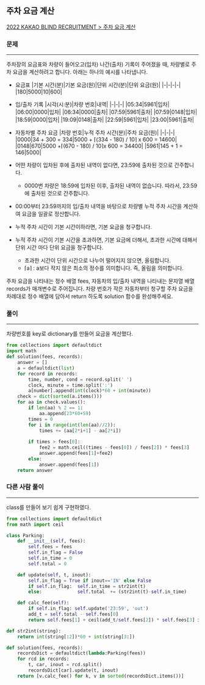 ## 주차 요금 계산

[2022 KAKAO BLIND RECRUITMENT > 주차 요금 계산](https://school.programmers.co.kr/learn/courses/30/lessons/92341)

### 문제
---
주차장의 요금표와 차량이 들어오고(입차) 나간(출차) 기록이 주어졌을 때, 차량별로 주차 요금을 계산하려고 합니다. 아래는 하나의 예시를 나타냅니다.

* 요금표
|기본 시간(분)|기본 요금(원)|단위 시간(분)|단위 요금(원)|
|-|-|-|-|
|180|5000|10|600|

* 입/출차 기록
|시각(시:분)|차량 번호|내역|
|-|-|-|
|05:34|5961|입차|
|06:00|0000|입차|
|06:34|0000|출차|
|07:59|5961|출차|
|07:59|0148|입차|
|18:59|0000|입차|
|19:09|0148|출차|
|22:59|5961|입차|
|23:00|5961|출차|

* 자동차별 주차 요금
|차량 번호|누적 주차 시간(분)|주차 요금(원)|
|-|-|-|
|0000|34 + 300 = 334|5000 + ⌈(334 - 180) / 10⌉ x 600 = 14600|
|0148|670|5000 +⌈(670 - 180) / 10⌉x 600 = 34400|
|5961|145 + 1 = 146|5000|

* 어떤 차량이 입차된 후에 출차된 내역이 없다면, 23:59에 출차된 것으로 간주합니다.
    * 0000번 차량은 18:59에 입차된 이후, 출차된 내역이 없습니다. 따라서, 23:59에 출차된 것으로 간주합니다.
* 00:00부터 23:59까지의 입/출차 내역을 바탕으로 차량별 누적 주차 시간을 계산하여 요금을 일괄로 정산합니다.
* 누적 주차 시간이 기본 시간이하라면, 기본 요금을 청구합니다.
* 누적 주차 시간이 기본 시간을 초과하면, 기본 요금에 더해서, 초과한 시간에 대해서 단위 시간 마다 단위 요금을 청구합니다.
    * 초과한 시간이 단위 시간으로 나누어 떨어지지 않으면, 올림합니다.
    * ⌈a⌉ : a보다 작지 않은 최소의 정수를 의미합니다. 즉, 올림을 의미합니다.

주차 요금을 나타내는 정수 배열 fees, 자동차의 입/출차 내역을 나타내는 문자열 배열 records가 매개변수로 주어집니다. 차량 번호가 작은 자동차부터 청구할 주차 요금을 차례대로 정수 배열에 담아서 return 하도록 solution 함수를 완성해주세요.

### 풀이
---
차량번호를 key로 dictionary를 만들어 요금을 계산했다.
```python
from collections import defaultdict
import math
def solution(fees, records):
    answer = []
    a = defaultdict(list)
    for record in records:
        time, number, cond = record.split(' ')
        clock, minute = time.split(':')
        a[number].append(int(clock)*60 + int(minute))
    check = dict(sorted(a.items()))
    for aa in check.values():
        if len(aa) % 2 == 1:
            aa.append(23*60+59)
        times = 0
        for i in range(int(len(aa)//2)):
            times += (aa[2*i+1] - aa[2*i])
            
        if times > fees[0]:
            fee2 = math.ceil((times - fees[0]) / fees[2]) * fees[3]
            answer.append(fees[1]+fee2)
        else:
            answer.append(fees[1])
    return answer
```

### 다른 사람 풀이
---
class를 만들어 보기 쉽게 구현하였다.
```python
from collections import defaultdict
from math import ceil

class Parking:
    def __init__(self, fees):
        self.fees = fees
        self.in_flag = False
        self.in_time = 0
        self.total = 0

    def update(self, t, inout):
        self.in_flag = True if inout=='IN' else False
        if self.in_flag:  self.in_time = str2int(t)
        else:             self.total  += (str2int(t)-self.in_time)

    def calc_fee(self):
        if self.in_flag: self.update('23:59', 'out')
        add_t = self.total - self.fees[0]
        return self.fees[1] + ceil(add_t/self.fees[2]) * self.fees[3] if add_t >= 0 else self.fees[1]

def str2int(string):
    return int(string[:2])*60 + int(string[3:])

def solution(fees, records):
    recordsDict = defaultdict(lambda:Parking(fees))
    for rcd in records:
        t, car, inout = rcd.split()
        recordsDict[car].update(t, inout)
    return [v.calc_fee() for k, v in sorted(recordsDict.items())]
```